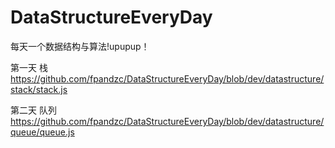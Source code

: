 # DataStructureEveryDay
每天一个数据结构与算法!upupup！

第一天 栈 https://github.com/fpandzc/DataStructureEveryDay/blob/dev/datastructure/stack/stack.js

第二天 队列 https://github.com/fpandzc/DataStructureEveryDay/blob/dev/datastructure/queue/queue.js
